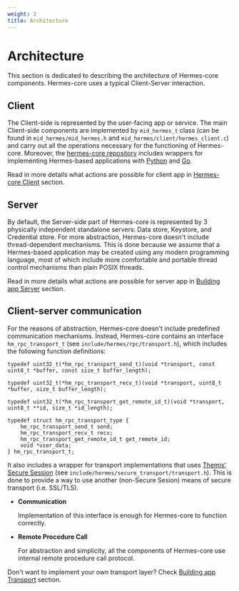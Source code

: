 ```yaml
---
weight: 3
title: Architecture
---
```


# Architecture

This section is dedicated to describing the architecture of Hermes-core components. Hermes-core uses a typical Client-Server interaction.

## Client

The Client-side is represented by the user-facing app or service. The main Client-side components are implemented by `mid_hermes_t` 
class (can be found in `mid_hermes/mid_hermes.h` and `mid_hermes/client/hermes_client.c`) and carry out all the operations necessary 
for the functioning of Hermes-core. Moreover, the [hermes-core repository](https://github.com/cossacklabs/hermes-core) includes wrappers 
for implementing Hermes-based applications with [Python](https://github.com/cossacklabs/hermes-core/tree/master/pyhermes) and [Go](https://github.com/cossacklabs/hermes-core/tree/master/gohermes).

Read in more details what actions are possible for client app in [Hermes-core Client](https://docs.cossacklabs.com/pages/documentation-hermes/#hermes-core-client) section.

## Server

By default, the Server-side part of Hermes-core is represented by 3 physically independent standalone servers: Data store, Keystore, and Credential store. For more abstraction, Hermes-core doesn't include thread-dependent mechanisms. This is done because we assume that a Hermes-based application may be created using any modern programming language, most of which include more comfortable and portable thread control mechanisms than plain POSIX threads.

Read in more details what actions are possible for server app in [Building app Server](https://docs.cossacklabs.com/pages/documentation-hermes/#hermes-core-server) section.

## Client-server communication

For the reasons of abstraction, Hermes-core doesn't include predefined communication mechanisms. 
Instead, Hermes-core contains an interface `hm_rpc_transport_t` (see `include/hermes/rpc/transport.h`), which includes the following function definitions:

```
typedef uint32_t(*hm_rpc_transport_send_t)(void *transport, const uint8_t *buffer, const size_t buffer_length);

typedef uint32_t(*hm_rpc_transport_recv_t)(void *transport, uint8_t *buffer, size_t buffer_length);

typedef uint32_t(*hm_rpc_transport_get_remote_id_t)(void *transport, uint8_t **id, size_t *id_length);

typedef struct hm_rpc_transport_type {
    hm_rpc_transport_send_t send;
    hm_rpc_transport_recv_t recv;
    hm_rpc_transport_get_remote_id_t get_remote_id;
    void *user_data;
} hm_rpc_transport_t;
```

It also includes a wrapper for transport implementations that uses [Themis' Secure Session](https://docs.cossacklabs.com/pages/secure-session-cryptosystem/) 
(see `include/hermes/secure_transport/transport.h`). This is done to provide a way to use another (non-Secure Sesion) means of secure transport (i.e. SSL/TLS).

* **Communication**
  
    Implementation of this interface is enough for Hermes-core to function correctly.

* **Remote Procedure Call**

    For abstraction and simplicity, all the components of Hermes-core use internal remote procedure call protocol.

Don't want to implement your own transport layer? Check [Building app Transport](https://docs.cossacklabs.com/pages/documentation-hermes/#hermes-core-transport) section.